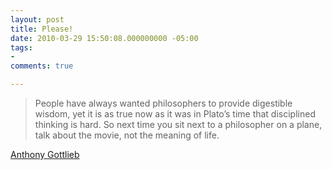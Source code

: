 ```yaml
---
layout: post
title: Please!
date: 2010-03-29 15:50:08.000000000 -05:00
tags:
- 
comments: true

---
```

<blockquote>People have always wanted philosophers to provide digestible wisdom, yet it is as true now as it was in Plato’s time that disciplined thinking is hard. So next time you sit next to a philosopher on a plane, talk about the movie, not the meaning of life.</p></blockquote>
<div class="attribution"><a href="http://www.moreintelligentlife.com/content/ideas/anthony-gottlieb/what-do-philosophers-believe">Anthony Gottlieb</a></div>

